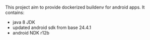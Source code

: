This project aim to provide dockerized buildenv for android apps. It contains:
 * java 8 JDK
 * updated android sdk from base 24.4.1
 * android NDK r12b
